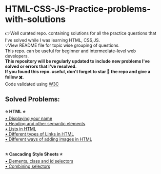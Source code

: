 # HTML-CSS-JS-Practice-problems-with-solutions
👉Well curated repo. containing solutions for all the practice questions that I've solved while I was learning HTML, CSS,JS.<br> 💡View README file for topic wise grouping of questions.<br> This repo. can be useful for beginner and intermediate-level web developers. <br><b>This repository will be regularly updated to include new problems I've solved or errors that I've resolved.<br>If you found this repo. useful, don't forget to star 🌟 the repo and give a follow ✖️.</b><br>Code validated using <a href="https://validator.w3.org/nu/#textarea">W3C</a><br>


<h2>Solved Problems:</h2>
<strong>⭐ HTML ⭐</strong><br>
<a href="https://github.com/Vishruthh/HTML-CSS-JS-Practice-problems-with-solutions/blob/main/name.html">
    • Displaying your name
</a><br>
<a href="https://github.com/Vishruthh/HTML-CSS-JS-Practice-problems-with-solutions/blob/main/headingnsemantics.html">
    • Heading and other semantic elements
</a><br>
<a href="https://github.com/Vishruthh/HTML-CSS-JS-Practice-problems-with-solutions/blob/main/lists.html">
    • Lists in HTML
</a><br>
<a href="https://github.com/Vishruthh/HTML-CSS-JS-Practice-problems-with-solutions/blob/main/links.html">
    • Different types of Links in HTML
</a><br>
<a href="https://github.com/Vishruthh/HTML-CSS-JS-Practice-problems-with-solutions/blob/main/images.html">
    • Different ways of adding images in HTML
</a><br>


<br><strong>⭐ Cascading Style Sheets ⭐</strong><br>
<a href="https://github.com/Vishruthh/HTML-CSS-JS-Practice-problems-with-solutions/blob/main/cssselectors.html">
    • Elements, class and id selectors
</a><br>
<a href="https://github.com/Vishruthh/HTML-CSS-JS-Practice-problems-with-solutions/blob/main/combiningselectors.html">
    • Combining selectors
</a><br>
